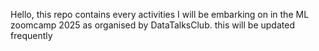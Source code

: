 Hello, this repo contains every activities I will be embarking on in the ML zoomcamp 2025 as organised by DataTalksClub. 
this will be updated frequently